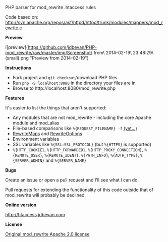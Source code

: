 PHP parser for mod_rewrite .htaccess rules

Code based on: http://svn.apache.org/repos/asf/httpd/httpd/trunk/modules/mappers/mod_rewrite.c

**Preview**

![preview](https://github.com/jdbevan/PHP-mod_rewrite/raw/master/img/Screenshot\ from\ 2014-02-19\ 23:48:29\ \(small\).png "Preview from 2014-02-19")

**Instructions**

* Fork project and `git checkout`/download PHP files.
* Run `php -S localhost:8080` in the directory your files are in
* Browse to http://localhost:8080/mod_rewrite.php

**Features**

It's easier to list the things that aren't supported:

* Any modules that are not mod_rewrite - including the core Apache module and mod_alias
* File-based comparisons like `%{REQUEST_FILENAME} -f` [(yet...)](https://github.com/jdbevan/PHP-mod_rewrite/issues/5)
* [RewriteMaps](https://httpd.apache.org/docs/current/mod/mod_rewrite.html#rewritemap) and [RewriteOptions](https://httpd.apache.org/docs/current/mod/mod_rewrite.html#rewriteoptions)
* Environment variables
* SSL variables like `%{SSL:SSL_PROTOCOL}` (but `%{HTTPS}` is supported)
* `%{HTTP_COOKIE}`, `%{HTTP_FORWARDED}`, `%{HTTP_PROXY_CONNECTION}`, `%{REMOTE_USER}`, `%{REMOTE_IDENT}`, `%{PATH_INFO}`, `%{AUTH_TYPE}`, `%{SERVER_ADMIN}` and `%{SERVER_NAME}`

**Bugs**

Create an issue or open a pull request and I'll see what I can do.

Pull requests for extending the functionality of this code outside that of mod_rewrite will probably be declined.

**Online version**

http://htaccess.jdbevan.com

**License**

[Original mod_rewrite Apache 2.0 license](http://www.apache.org/licenses/LICENSE-2.0)

